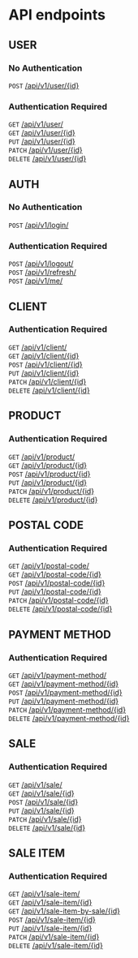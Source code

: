 # API endpoints

## USER

### No Authentication
`POST` [/api/v1/user/{id}](#post-user) <br/>

### Authentication Required
`GET` [/api/v1/user/](#get-user) <br/>
`GET` [/api/v1/user/{id}](#get-user-by-id) <br/>
`PUT` [/api/v1/user/{id}](#put-user) <br/>
`PATCH` [/api/v1/user/{id}](#patch-user) <br/>
`DELETE` [/api/v1/user/{id}](#delete-user) <br/>

## AUTH

### No Authentication
`POST` [/api/v1/login/](#post-login) <br/>

### Authentication Required
`POST` [/api/v1/logout/](#post-logout) <br/>
`POST` [/api/v1/refresh/](#post-refresh) <br/>
`POST` [/api/v1/me/](#post-me) <br/>

## CLIENT

### Authentication Required
`GET` [/api/v1/client/](#get-client) <br/>
`GET` [/api/v1/client/{id}](#get-client-by-id) <br/>
`POST` [/api/v1/client/{id}](#post-client) <br/>
`PUT` [/api/v1/client/{id}](#put-client) <br/>
`PATCH` [/api/v1/client/{id}](#patch-client) <br/>
`DELETE` [/api/v1/client/{id}](#delete-client) <br/>

## PRODUCT

### Authentication Required
`GET` [/api/v1/product/](#get-product) <br/>
`GET` [/api/v1/product/{id}](#get-product-by-id) <br/>
`POST` [/api/v1/product/{id}](#post-product) <br/>
`PUT` [/api/v1/product/{id}](#put-product) <br/>
`PATCH` [/api/v1/product/{id}](#patch-product) <br/>
`DELETE` [/api/v1/product/{id}](#delete-product) <br/>

## POSTAL CODE

### Authentication Required
`GET` [/api/v1/postal-code/](#get-postal-code) <br/>
`GET` [/api/v1/postal-code/{id}](#get-postal-code-by-id) <br/>
`POST` [/api/v1/postal-code/{id}](#post-postal-code) <br/>
`PUT` [/api/v1/postal-code/{id}](#put-postal-code) <br/>
`PATCH` [/api/v1/postal-code/{id}](#patch-postal-code) <br/>
`DELETE` [/api/v1/postal-code/{id}](#delete-postal-code) <br/>

## PAYMENT METHOD

### Authentication Required
`GET` [/api/v1/payment-method/](#get-payment-method) <br/>
`GET` [/api/v1/payment-method/{id}](#get-payment-method-by-id) <br/>
`POST` [/api/v1/payment-method/{id}](#post-payment-method) <br/>
`PUT` [/api/v1/payment-method/{id}](#put-payment-method) <br/>
`PATCH` [/api/v1/payment-method/{id}](#patch-payment-method) <br/>
`DELETE` [/api/v1/payment-method/{id}](#delete-payment-method) <br/>

## SALE

### Authentication Required
`GET` [/api/v1/sale/](#get-sale) <br/>
`GET` [/api/v1/sale/{id}](#get-sale-by-id) <br/>
`POST` [/api/v1/sale/{id}](#post-sale) <br/>
`PUT` [/api/v1/sale/{id}](#put-sale) <br/>
`PATCH` [/api/v1/sale/{id}](#patch-sale) <br/>
`DELETE` [/api/v1/sale/{id}](#delete-sale) <br/>

## SALE ITEM

### Authentication Required
`GET` [/api/v1/sale-item/](#get-sale-item) <br/>
`GET` [/api/v1/sale-item/{id}](#get-sale-item-by-id) <br/>
`GET` [/api/v1/sale-item-by-sale/{id}](#get-sale-item-by-sale) <br/>
`POST` [/api/v1/sale-item/{id}](#post-sale-item) <br/>
`PUT` [/api/v1/sale-item/{id}](#put-sale-item) <br/>
`PATCH` [/api/v1/sale-item/{id}](#patch-sale-item) <br/>
`DELETE` [/api/v1/sale-item/{id}](#delete-sale-item) <br/>
